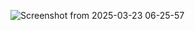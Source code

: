 ![Screenshot from 2025-03-23 06-25-57](https://github.com/user-attachments/assets/0e932629-3401-40a8-bb39-01eeaf784989)
